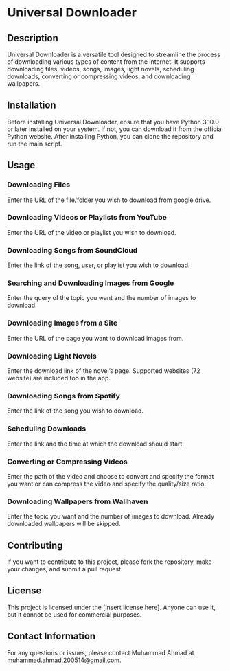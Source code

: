 # Universal Downloader

## Description
Universal Downloader is a versatile tool designed to streamline the process of downloading various types of content from the internet. It supports downloading files, videos, songs, images, light novels, scheduling downloads, converting or compressing videos, and downloading wallpapers.

## Installation
Before installing Universal Downloader, ensure that you have Python 3.10.0 or later installed on your system. If not, you can download it from the official Python website. After installing Python, you can clone the repository and run the main script.

## Usage
### Downloading Files 
Enter the URL of the file/folder you wish to download from google drive.

### Downloading Videos or Playlists from YouTube
Enter the URL of the video or playlist you wish to download.

### Downloading Songs from SoundCloud
Enter the link of the song, user, or playlist you wish to download.

### Searching and Downloading Images from Google
Enter the query of the topic you want and the number of images to download.

### Downloading Images from a Site
Enter the URL of the page you want to download images from.

### Downloading Light Novels
Enter the download link of the novel’s page. Supported websites (72 website) are included too in the app.

### Downloading Songs from Spotify
Enter the link of the song you wish to download.

### Scheduling Downloads
Enter the link and the time at which the download should start.

### Converting or Compressing Videos
Enter the path of the video and choose to convert and specify the format you want or can compress the video and specify the quality/size ratio.

### Downloading Wallpapers from Wallhaven
Enter the topic you want and the number of images to download. Already downloaded wallpapers will be skipped.

## Contributing
If you want to contribute to this project, please fork the repository, make your changes, and submit a pull request.

## License
This project is licensed under the [insert license here]. Anyone can use it, but it cannot be used for commercial purposes.

## Contact Information
For any questions or issues, please contact Muhammad Ahmad at muhammad.ahmad.200514@gmail.com.

